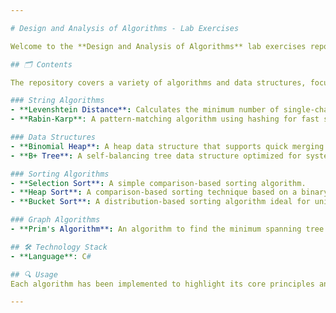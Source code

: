```yaml
---

# Design and Analysis of Algorithms - Lab Exercises

Welcome to the **Design and Analysis of Algorithms** lab exercises repository! This collection includes all my algorithm implementations from the course, written in **C#**.

## 🗂️ Contents

The repository covers a variety of algorithms and data structures, focusing on efficient implementations and algorithmic principles.

### String Algorithms
- **Levenshtein Distance**: Calculates the minimum number of single-character edits needed to change one string into another.
- **Rabin-Karp**: A pattern-matching algorithm using hashing for fast substring searches.

### Data Structures
- **Binomial Heap**: A heap data structure that supports quick merging of two heaps.
- **B+ Tree**: A self-balancing tree data structure optimized for systems that read and write large blocks of data.

### Sorting Algorithms
- **Selection Sort**: A simple comparison-based sorting algorithm.
- **Heap Sort**: A comparison-based sorting technique based on a binary heap.
- **Bucket Sort**: A distribution-based sorting algorithm ideal for uniformly distributed data.

### Graph Algorithms
- **Prim's Algorithm**: An algorithm to find the minimum spanning tree of a connected, weighted graph.

## 🛠️ Technology Stack
- **Language**: C#

## 🔍 Usage
Each algorithm has been implemented to highlight its core principles and operational efficiency. You can explore each folder to find the corresponding code, explanations, and examples of usage.

---
```



